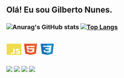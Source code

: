 ## Olá! Eu sou Gilberto Nunes.

<div>

### ![Anurag's GitHub stats](https://github-readme-stats.vercel.app/api?username=gnsf01&show_icons=true&theme=dark)    [![Top Langs](https://github-readme-stats.vercel.app/api/top-langs/?username=gnsf01&layout=compact&theme=dark)](https://github.com/gnsf01/github-readme-stats)
 
</div>

<div style="display: inline_block"><br>
  <img align="center" alt="Rafa-Js" height="30" width="40" src="https://raw.githubusercontent.com/devicons/devicon/master/icons/javascript/javascript-plain.svg">
  <img align="center" alt="Rafa-HTML" height="30" width="40" src="https://raw.githubusercontent.com/devicons/devicon/master/icons/html5/html5-original.svg">
  <img align="center" alt="Rafa-CSS" height="30" width="40" src="https://raw.githubusercontent.com/devicons/devicon/master/icons/css3/css3-original.svg">
</div>

##

<div> 
  <a href="https://instagram.com/gibaozinhoo" target="_blank"><img src="https://img.shields.io/badge/-Instagram-%23E4405F?style=for-the-badge&logo=instagram&logoColor=white" target="_blank"></a>
 <a href="https://discord.gg/wagxzStdcR" target="_blank"><img src="https://img.shields.io/badge/Discord-7289DA?style=for-the-badge&logo=discord&logoColor=white" target="_blank"></a> 
  <a href = "mailto:contatorafaballerini@gmail.com"><img src="https://img.shields.io/badge/-Gmail-%23333?style=for-the-badge&logo=gmail&logoColor=white" target="_blank"></a>
  <a href="https://www.linkedin.com/in/gnsfilho01" target="_blank"><img src="https://img.shields.io/badge/-LinkedIn-%230077B5?style=for-the-badge&logo=linkedin&logoColor=white" target="_blank"></a> 
  
</div>

<!--- ![Snake animation](https://github.com/gnsf01/gnsf01/blob/output/github-contribution-grid-snake.svg) 
parei aq - https://www.youtube.com/watch?v=TsaLQAetPLU --->

